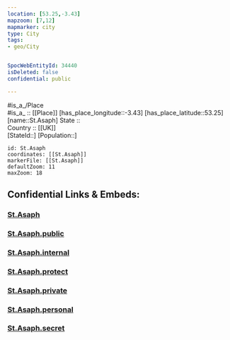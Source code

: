 ```yaml
---
location: [53.25,-3.43] 
mapzoom: [7,12] 
mapmarker: city 
type: City
tags:
- geo/City


SpocWebEntityId: 34440
isDeleted: false
confidential: public

---
```

#is_a_/Place  
#is_a_ :: [[Place]] 
[has_place_longitude::-3.43] 
[has_place_latitude::53.25] 
[name::St.Asaph] 
State ::  
Country :: [[UK]]  
[StateId::] 
[Population::] 



```leaflet
id: St.Asaph
coordinates: [[St.Asaph]] 
markerFile: [[St.Asaph]] 
defaultZoom: 11 
maxZoom: 18
```


## Confidential Links & Embeds: 

### [St.Asaph](/_Standards/Earth/Continent/Europe/Europe~North/UK/Wales/counties~Wales/Denbighshire/cities~Denbighshire/St.Asaph.md) 

### [St.Asaph.public](/_public/Earth/Continent/Europe/Europe~North/UK/Wales/counties~Wales/Denbighshire/cities~Denbighshire/St.Asaph.public.md) 

### [St.Asaph.internal](/_internal/Earth/Continent/Europe/Europe~North/UK/Wales/counties~Wales/Denbighshire/cities~Denbighshire/St.Asaph.internal.md) 

### [St.Asaph.protect](/_protect/Earth/Continent/Europe/Europe~North/UK/Wales/counties~Wales/Denbighshire/cities~Denbighshire/St.Asaph.protect.md) 

### [St.Asaph.private](/_private/Earth/Continent/Europe/Europe~North/UK/Wales/counties~Wales/Denbighshire/cities~Denbighshire/St.Asaph.private.md) 

### [St.Asaph.personal](/_personal/Earth/Continent/Europe/Europe~North/UK/Wales/counties~Wales/Denbighshire/cities~Denbighshire/St.Asaph.personal.md) 

### [St.Asaph.secret](/_secret/Earth/Continent/Europe/Europe~North/UK/Wales/counties~Wales/Denbighshire/cities~Denbighshire/St.Asaph.secret.md)

